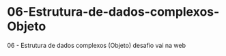 # 06-Estrutura-de-dados-complexos-Objeto
06 - Estrutura de dados complexos (Objeto) desafio vai na web
